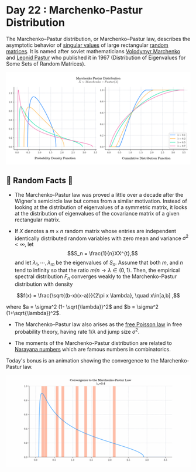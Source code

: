 # Day 22 : Marchenko-Pastur Distribution

The Marchenko–Pastur distribution, or Marchenko–Pastur law, describes the asymptotic behavior of [singular values](https://en.wikipedia.org/wiki/Singular_value) of large rectangular [random matrices](https://en.wikipedia.org/wiki/Random_matrix). It is named after soviet mathematicians [Volodymyr Marchenko](https://en.wikipedia.org/wiki/Volodymyr_Marchenko) and [Leonid Pastur](https://en.wikipedia.org/wiki/Leonid_Pastur) who published it in 1967 (Distribution of Eigenvalues for Some Sets of Random Matrices).

![](../images/21_MarchenkoPastur.png)

## 🔔 Random Facts 🔔

- The Marchenko-Pastur law was proved a little over a decade after the Wigner's semicircle law but comes from a similar motivation. Instead of looking at the distribution of eigenvalues of a symmetric matrix, it looks at the distribution of eigenvalues of the covariance matrix of a given rectangular matrix. 

- If $X$ denotes a $m\times n$ random matrix whose entries are independent identically distributed random variables with zero mean and variance $\sigma^2<\infty$, let $$S_n = \frac{1}{n}XX^{t},$$ and let $\lambda_1, \cdots, \lambda_m$ be the eigenvalues of $S_n$. Assume that both $m$, and $n$ tend to infinity so that  the ratio $m/n \rightarrow \lambda \in (0,1)$. Then, the empirical spectral distribution $F_n$ converges weakly to the Marchenko-Pastur distribution with density

$$f(x) = \frac{\sqrt{(b-x)(x-a)}}{2\pi x \lambda}, \quad x\in[a,b] ,$$

where $a = \sigma^2 (1- \sqrt{\lambda})^2$ and $b = \sigma^2 (1+\sqrt{\lambda})^2$.

- The Marchenko–Pastur law also arises as the [free Poisson law](https://en.wikipedia.org/wiki/Poisson_distribution#Free_Poisson_distribution) in free probability theory, having rate $1/\lambda$ and jump size $\sigma^2$.

- The moments of the Marchenko-Pastur distribution are related to [Narayana numbers](https://en.wikipedia.org/wiki/Narayana_number) which are famous numbers in combinatorics.

Today's bonus is an animation showing the convergence to the Marchenko-Pastur law.

![](../images/22_MarchenkoPastur-2.gif)
